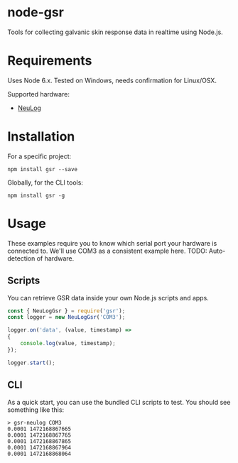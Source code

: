 # node-gsr
Tools for collecting galvanic skin response data in realtime using Node.js.

# Requirements
Uses Node 6.x. Tested on Windows, needs confirmation for Linux/OSX.

Supported hardware:
- [NeuLog](https://neulog.com/gsr/)

# Installation
For a specific project:
```
npm install gsr --save
```

Globally, for the CLI tools:
```
npm install gsr -g
```

# Usage
These examples require you to know which serial port your hardware is connected to.
We'll use COM3 as a consistent example here.
TODO: Auto-detection of hardware. 

## Scripts
You can retrieve GSR data inside your own Node.js scripts and apps.
```javascript
const { NeuLogGsr } = require('gsr');
const logger = new NeuLogGsr('COM3');

logger.on('data', (value, timestamp) =>
{
	console.log(value, timestamp);
});

logger.start();
```

## CLI
As a quick start, you can use the bundled CLI scripts to test. You should see something like this:
```
> gsr-neulog COM3
0.0001 1472168867665
0.0001 1472168867765
0.0001 1472168867865
0.0001 1472168867964
0.0001 1472168868064
```
